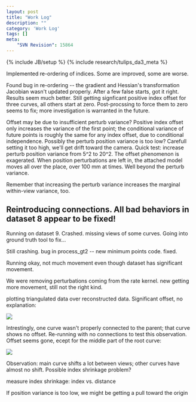 ```yaml
---
layout: post
title: "Work Log"
description: ""
category: 'Work Log'
tags: []
meta: 
    "SVN Revision": 15864
---
```

{% include JB/setup %}
{% include research/tulips_da3_meta %}


Implemented re-ordering of indices.  Some are improved, some are worse.

Found bug in re-ordering -- the gradient and Hessian's transformation Jacobian wasn't updated properly.  After a few false starts, got it right.  Results seem much better.  Still getting signficant positive index offset for three curves, all others start at zero.  Post-procssing to force them to zero seems to fix; more investigation is warranted in the future.

Offset may be due to insufficient perturb variance?  Positive index offset only increases the variance of the first point; the conditional variance of future points is roughly the same for any index offset, due to conditional independence.  Possibly the perturb position variance is too low?  Carefull setting it too high, we'll get drift toward the camera.  Quick test: increase perturb position variance from 5^2 to 20^2.  The offset phenomenon is exagerated.  When position perturbations are left in, the attached model moves all over the place, over 100 mm at times. Well beyond the perturb variance.

Remember that increasing the perturb variance increases the marginal within-view variance, too.


Reintroducing connections.  All bad behaviors in dataset 8 appear to be fixed!
------------

Running on dataset 9.  Crashed.  missing views of some curves.  Going into ground truth tool to fix...

Still crashing.  bug in process_gt2 -- new minimum points code. fixed.

Running okay, not much movement even though dataset has significant movement.  

We were removing perturbations coming from the rate kernel.  new getting more movement, still not the right kind.  

plotting triangulated data over reconstructed data.  Significant offset, no explanation:

![]({{site.baseurl}}/img/2013-12-04-ds9_reconst_and_triangulation.png)

Intrestingly, one curve wasn't properly connected to the parent; that curve shows no offset.  Re-running with no connections to test this observation.  Offset seems gone, ecept for the middle part of the root curve:

![]({{site.baseurl}}/img/2013-12-04-ds9_reconst_and_riangulation_no_connection.png)

Observation: main curve shifts a lot between views; other curves have almost no shift. Possible index shrinkage problem?

measure index shrinkage: index vs. distance

If position variance is too low, we might be getting a pull toward the origin
